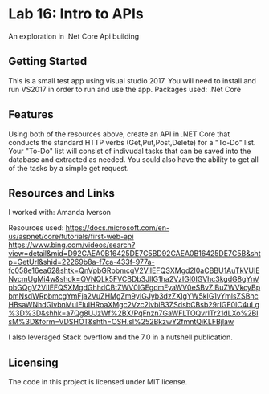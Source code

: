 # Lab 16: Intro to APIs

An exploration in .Net Core Api building

## Getting Started

This is a small test app using visual studio 2017. You will need to install and run VS2017 in order to run and use the app.
Packages used:
.Net Core

## Features

Using both of the resources above, create an API in .NET Core that conducts the standard HTTP verbs (Get,Put,Post,Delete) for a "To-Do" list. Your "To-Do" list will consist of indivudal tasks that can be saved into the database and extracted as needed. You sould also have the ability to get all of the tasks by a simple get request. 

## Resources and Links

I worked with:
Amanda Iverson

Resources used:
https://docs.microsoft.com/en-us/aspnet/core/tutorials/first-web-api
https://www.bing.com/videos/search?view=detail&mid=D92CAEA0B16425DE7C5BD92CAEA0B16425DE7C5B&shtp=GetUrl&shid=22269b8a-f7ca-433f-977a-fc058e16ea62&shtk=QnVpbGRpbmcgV2ViIEFQSXMgd2l0aCBBU1AuTkVUIENvcmUgMi4w&shdk=QVNQLk5FVCBDb3JlIG1ha2VzIGl0IGVhc3kgdG8gYnVpbGQgV2ViIEFQSXMgdGhhdCBtZWV0IGEgdmFyaWV0eSBvZiBuZWVkcyBpbmNsdWRpbmcgYmFja2VuZHMgZm9yIGJyb3dzZXIgYW5kIG1vYmlsZSBhcHBsaWNhdGlvbnMuIEluIHRoaXMgc2Vzc2lvbiB3ZSdsbCBsb29rIGF0IC4uLg%3D%3D&shhk=a7Qg8UJzWf%2BX/PqFnzn7GaWFLTOQvrITr21dLXo%2BlsM%3D&form=VDSHOT&shth=OSH.sl%252BkzwY2fmntQiKLFBjlaw

I also leveraged Stack overflow and the 7.0 in a nutshell publication. 

## Licensing

The code in this project is licensed under MIT license.

